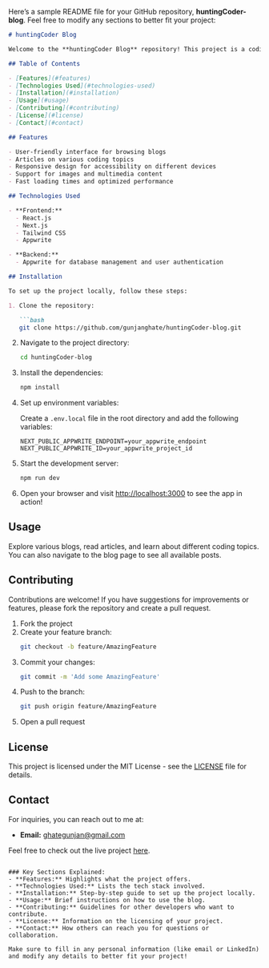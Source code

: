 Here’s a sample README file for your GitHub repository, **huntingCoder-blog**. Feel free to modify any sections to better fit your project:

```markdown
# huntingCoder Blog

Welcome to the **huntingCoder Blog** repository! This project is a coding blog platform where users can explore insightful articles on coding challenges, debugging tips, and more. Whether you’re a beginner or an experienced developer, our content is designed to enhance your problem-solving skills.

## Table of Contents

- [Features](#features)
- [Technologies Used](#technologies-used)
- [Installation](#installation)
- [Usage](#usage)
- [Contributing](#contributing)
- [License](#license)
- [Contact](#contact)

## Features

- User-friendly interface for browsing blogs
- Articles on various coding topics
- Responsive design for accessibility on different devices
- Support for images and multimedia content
- Fast loading times and optimized performance

## Technologies Used

- **Frontend:** 
  - React.js
  - Next.js
  - Tailwind CSS
  - Appwrite

- **Backend:**
  - Appwrite for database management and user authentication

## Installation

To set up the project locally, follow these steps:

1. Clone the repository:

   ```bash
   git clone https://github.com/gunjanghate/huntingCoder-blog.git
   ```

2. Navigate to the project directory:

   ```bash
   cd huntingCoder-blog
   ```

3. Install the dependencies:

   ```bash
   npm install
   ```

4. Set up environment variables:

   Create a `.env.local` file in the root directory and add the following variables:

   ```
   NEXT_PUBLIC_APPWRITE_ENDPOINT=your_appwrite_endpoint
   NEXT_PUBLIC_APPWRITE_ID=your_appwrite_project_id
   ```

5. Start the development server:

   ```bash
   npm run dev
   ```

6. Open your browser and visit [http://localhost:3000](http://localhost:3000](https://hunting-coder-blog-ecru.vercel.app/)) to see the app in action!

## Usage

Explore various blogs, read articles, and learn about different coding topics. You can also navigate to the blog page to see all available posts.

## Contributing

Contributions are welcome! If you have suggestions for improvements or features, please fork the repository and create a pull request. 

1. Fork the project
2. Create your feature branch:
   ```bash
   git checkout -b feature/AmazingFeature
   ```
3. Commit your changes:
   ```bash
   git commit -m 'Add some AmazingFeature'
   ```
4. Push to the branch:
   ```bash
   git push origin feature/AmazingFeature
   ```
5. Open a pull request

## License

This project is licensed under the MIT License - see the [LICENSE](LICENSE) file for details.

## Contact

For inquiries, you can reach out to me at:

- **Email:** ghategunjan@gmail.com

Feel free to check out the live project [here](https://hunting-coder-blog-ecru.vercel.app/).

```

### Key Sections Explained:
- **Features:** Highlights what the project offers.
- **Technologies Used:** Lists the tech stack involved.
- **Installation:** Step-by-step guide to set up the project locally.
- **Usage:** Brief instructions on how to use the blog.
- **Contributing:** Guidelines for other developers who want to contribute.
- **License:** Information on the licensing of your project.
- **Contact:** How others can reach you for questions or collaboration.

Make sure to fill in any personal information (like email or LinkedIn) and modify any details to better fit your project!
